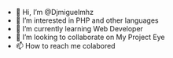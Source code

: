 - 👋 Hi, I’m @Djmiguelmhz
- 👀 I’m interested in PHP and other languages
- 🌱 I’m currently learning Web Developer
- 💞️ I’m looking to collaborate on My Project Eye
- 📫 How to reach me colabored

<!---
Djmiguelmhz/Djmiguelmhz is a ✨ special ✨ repository because its `README.md` (this file) appears on your GitHub profile.
You can click the Preview link to take a look at your changes.
--->
